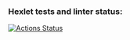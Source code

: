 ### Hexlet tests and linter status:
[![Actions Status](https://github.com/MrKeke/frontend-project-46/workflows/hexlet-check/badge.svg)](https://github.com/MrKeke/frontend-project-46/actions)
